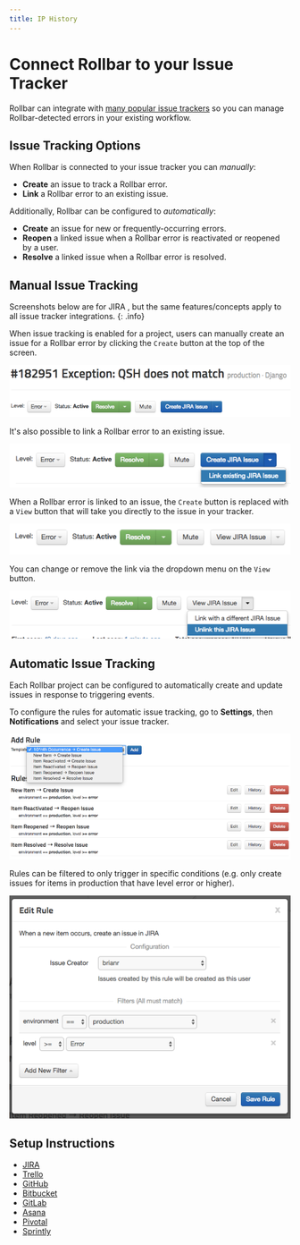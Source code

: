 ```yaml
---
title: IP History
---
```


# Connect Rollbar to your Issue Tracker

Rollbar can integrate with [many popular issue trackers](/docs/tools/#issue-tracking) so you can manage Rollbar-detected errors in your existing workflow.

## Issue Tracking Options

When Rollbar is connected to your issue tracker you can _manually_:

* **Create** an issue to track a Rollbar error.
* **Link** a Rollbar error to an existing issue.

Additionally, Rollbar can be configured to _automatically_:

* **Create** an issue for new or frequently-occurring errors.
* **Reopen** a linked issue when a Rollbar error is reactivated or reopened by a user.
* **Resolve** a linked issue when a Rollbar error is resolved.

## Manual Issue Tracking

Screenshots below are for JIRA , but the same features/concepts apply to all issue tracker integrations.
{: .info}

When issue tracking is enabled for a project, users can manually create an issue for a Rollbar error by clicking the `Create` button at the top of the screen.

![](../images/guides/issue-tracking/create_issue.png)

It's also possible to link a Rollbar error to an existing issue.

![](../images/guides/issue-tracking/link_issue.png)

When a Rollbar error is linked to an issue, the `Create` button is replaced with a `View` button that will take you directly to the issue in your tracker.

![](../images/guides/issue-tracking/view_issue.png)

You can change or remove the link via the dropdown menu on the `View` button.

![](../images/guides/issue-tracking/unlink_issue.png)

## Automatic Issue Tracking

Each Rollbar project can be configured to automatically create and update issues in response to triggering events.

To configure the rules for automatic issue tracking, go to **Settings**, then **Notifications** and select your issue tracker.

![](../images/guides/issue-tracking/issues_add_rule.png)

Rules can be filtered to only trigger in specific conditions (e.g. only create issues for items in production that have level error or higher).

![](../images/guides/issue-tracking/issues_edit_rule.png)

## Setup Instructions
* [JIRA](/docs/jira/)
* [Trello](/docs/trello/)
* [GitHub](/docs/github/#github-issues)
* [Bitbucket](/docs/bitbucket/#creating-bitbucket-issues-from-a-rollbar-project)
* [GitLab](/docs/gitlab/#creating-gitlab-issues-from-a-rollbar-project)
* [Asana](/docs/asana)
* [Pivotal](/docs/pivotal)
* [Sprintly](/docs/sprintly)
